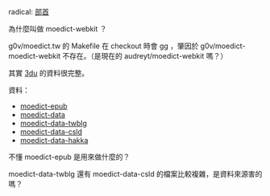 radical: [部首](http://en.wikipedia.org/wiki/Radical_%28Chinese_characters%29)

為什麼叫做 moedict-webkit ？

g0v/moedict.tw 的 Makefile 在 checkout 時會 gg ，肇因於 g0v/moedict-moedict-webkit 不存在。（是現在的 audreyt/moedict-webkit 嗎？）

其實 [3du](https://g0v.hackpad.com/3du.tw-ZNwaun62BP4) 的資料很完整。

資料：

* [moedict-epub](https://github.com/g0v/moedict-epub)
* [moedict-data](https://github.com/g0v/moedict-data)
* [moedict-data-twblg](https://github.com/g0v/moedict-data-twblg)
* [moedict-data-csld](https://github.com/g0v/moedict-data-csld)
* [moedict-data-hakka](https://github.com/g0v/moedict-data-hakka)

不懂 moedict-epub 是用來做什麼的？

moedict-data-twblg 還有 moedict-data-csld 的檔案比較複雜，是資料來源害的嗎？
